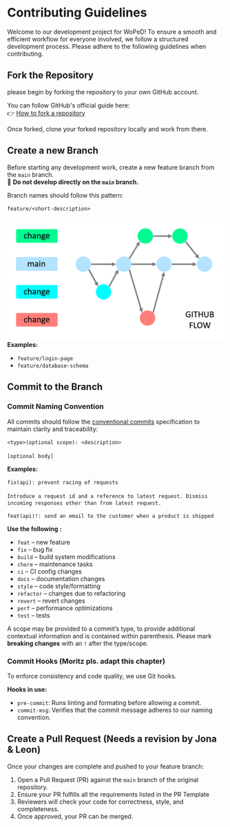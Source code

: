 
# Contributing Guidelines

Welcome to our development project for WoPeD! To ensure a smooth and efficient workflow for everyone involved, we follow a structured development process. Please adhere to the following guidelines when contributing.

## Fork the Repository

please begin by forking the repository to your own GitHub account.

You can follow GitHub's official guide here:  
👉 [How to fork a repository](https://docs.github.com/en/get-started/quickstart/fork-a-repo)

Once forked, clone your forked repository locally and work from there.

## Create a new Branch 

Before starting any development work, create a new feature branch from the `main` branch.  
🚫 **Do not develop directly on the `main` branch.**

Branch names should follow this pattern:

```
feature/<short-description>
```
![GitHub Flow Branching Strategy](GitHubFlow.png)
**Examples:**
- `feature/login-page`
- `feature/database-schema` 

## Commit to the Branch

### Commit Naming Convention

All commits should follow the [conventional commits](https://www.conventionalcommits.org/en/v1.0.0/) specification to maintain clarity and traceability:

```
<type>(optional scope): <description>

[optional body]
```

**Examples:**
```
fix(api): prevent racing of requests

Introduce a request id and a reference to latest request. Dismiss
incoming responses other than from latest request.
```
```
feat(api)!: send an email to the customer when a product is shipped
```

**Use the following <types>:**
- `feat` – new feature  
- `fix` – bug fix
- `build` – build system modifications
- `chore` – maintenance tasks
- `ci` – CI config changes
- `docs` – documentation changes
- `style` – code style/formatting
- `refactor` – changes due to refactoring
- `revert` – revert changes
- `perf` – performance optimizations
- `test` – tests

A scope may be provided to a commit’s type, to provide additional contextual information and is contained within parenthesis.
Please mark **breaking changes** with an `!` after the type/scope. 

### Commit Hooks (Moritz pls. adapt this chapter)

To enforce consistency and code quality, we use Git hooks.

**Hooks in use:**
- `pre-commit`: Runs linting and formating before allowing a commit.  
- `commit-msg`: Verifies that the commit message adheres to our naming convention.  

## Create a Pull Request (Needs a revision by Jona & Leon)

Once your changes are complete and pushed to your feature branch:

1. Open a Pull Request (PR) against the `main` branch of the original repository.
2. Ensure your PR fulfills all the requirements listed in the PR Template
3. Reviewers will check your code for correctness, style, and completeness.
4. Once approved, your PR can be merged.
